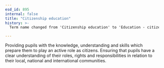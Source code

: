 ```yaml
---
esd_id: 895
internal: false
title: "Citizenship education"
history: >-
  Term name changed from 'Citizenship education' to 'Education - citizenship' in version 3.00. name changed to 'Citizenship education' in version 4.00.

---
```


Providing pupils with the knowledge, understanding and skills which prepare them to play an active role as citizens.  Ensuring that pupils have a clear understanding of their roles, rights and responsibilities in relation to their local, national and international communities.


